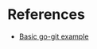 # References

- [Basic go-git example](https://github.com/go-git/go-git/blob/master/_examples/clone/main.go) 
